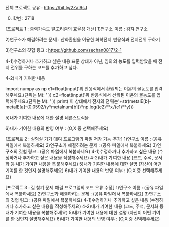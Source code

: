 전체 프로젝트 공유 : https://bit.ly/2ZaI9sJ

0. 학번 : 2718

[프로젝트 1 : 중력가속도 알고리즘의 효율성 개선]
1)연구소 이름 : 감쟈 연구소

2)연구소가 해결하려는 문제 : 산화환원을 이용한 화학전지 반응식과 전지전위 구하기

3)연구소의 깃헙 링크 : https://github.com/sechan0817/2-1

4-1)수정하거나 추가하고 싶은 내용
표준 상태가 아닌, 임의의 농도를 입력받았을 때 전지 전위를 구하는 코드를 추가하고 싶다.

4-2)내가 기여한 내용

import numpy as np
c1=float(input('위 반응식에서 환원되는 이온의 몰농도를 입력해주세요.(단위는 M):  '  ))
c2=float(input('위 반응식에서 산화된 이온의 몰농도를 입력해주세요.(단위는 M):  ' ))
print('이 상태에서 전지의 전위는'+str(metalE[b]-metalE[a]-(0.0592/(y*metalnum[b]))*np.log((c2)**x/(c1)**y)))


5)내가 기여한 내용에 대한 설명
네른스트식을 

6)내가 기여한 내용의 반영 여부 : (O,X 중 선택해주세요)

[프로젝트 2 : 실험실 기기 대여 프로그램의 파일 저장 기능 추가]
1)연구소 이름 : (공유 파일에서 복붙하세요)
2)연구소가 해결하려는 문제 : (공유 파일에서 복붙하세요)
3)연구소의 깃헙 링크 : (공유 파일에서 복붙하세요)
4-1)수정하거나 추가하고 싶은 내용
(수정하거나 추가하고 싶은 내용을 작성해주세요)
4-2)내가 기여한 내용
(코드, 주석, 문서화 등 내가 기여한 내용을 복붙해주세요)
5)내가 기여한 내용에 대한 설명
(자신이 어떤 기여를 한 것인지 설명해주세요)
6)내가 기여한 내용의 반영 여부 : (O,X 중 선택해주세요)

[프로젝트 3 : 길 찾기 문제 해결 프로그램의 코드 오류 수정]
1)연구소 이름 : (공유 파일에서 복붙하세요)
2)연구소가 해결하려는 문제 : (공유 파일에서 복붙하세요)
3)연구소의 깃헙 링크 : (공유 파일에서 복붙하세요)
4-1)수정하거나 추가하고 싶은 내용
(수정하거나 추가하고 싶은 내용을 작성해주세요)
4-2)내가 기여한 내용
(코드, 주석, 문서화 등 내가 기여한 내용을 복붙해주세요)
5)내가 기여한 내용에 대한 설명
(자신이 어떤 기여를 한 것인지 설명해주세요)
6)내가 기여한 내용의 반영 여부 : (O,X 중 선택해주세요)
